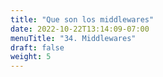 ```yaml
---
title: "Que son los middlewares"
date: 2022-10-22T13:14:09-07:00
menuTitle: "34. Middlewares"
draft: false
weight: 5
---
```



